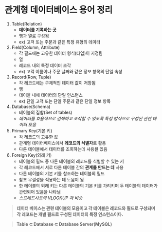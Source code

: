 # 관계형 데이터베이스 용어 정리
1. Table(Relation)
    * **데이터를 기록하는 곳**
    * 행과 열로 구성됨
    * ex) 고객 또는 주문과 같은 특정 유형의 데이터
2. Field(Column, Attribute)
    * 각 필드에는 고유한 데이터 형식(타입)이 지정됨
    * 열
    * 레코드 내의 특정 데이터 조각
    * ex) 고객 이름이나 주문 날짜와 같은 정보 항목의 단일 속성
3. Record(Row, Tuple)
    * 각 레코드에는 구체적인 데이터 값이 저장됨
    * 행
    * 테이블 내에 데이터의 단일 인스턴스
    * ex) 단일 고객 또는 단일 주문과 같은 단일 정보 항목
4. Database(Schema)
    * 테이블의 집합(Set of tables)
    * *데이터를 효율적으로 검색하고 조작할 수 있도록 특정 방식으로 구성된 관련 데이터 모음*
5. Primary Key(기본 키)
    * 각 레코드의 고유한 값
    * 관계형 데이터베이스에서 **레코드의 식별자**로 활용
    * 다른 테이블에서 데이터를 조회하는데 사용될 있음
6. Foreign Key(외래 키)
    * 테이블의 필드 중 다른 테이블의 레코드를 식별할 수 있는 키
    * 각 레코드에서 서로 다른 테이블 간의 **관계를 만드는 데** 사용
    * 다른 테이블의 기본 키를 참조하는 테이블의 필드
    * 참조 무결성을 적용하는 데 도움이 됨
    * 한 테이블의 외래 키는 다른 테이블의 기본 키를 가리키며 두 테이블의 데이터가 관련되어 있음을 나타냄
    * *스프레드시트의 VLOOKUP 과 비슷*

> **데이터 베이스는 관련 테이블의 모음이고 각 테이블은 레코드와 필드로 구성되며 각 레코드는 개별 필드로 구성된 데이터의 특정 인스턴스이다.**

> **Table $\subset$ Database $\subset$ Database Server(MySQL)**